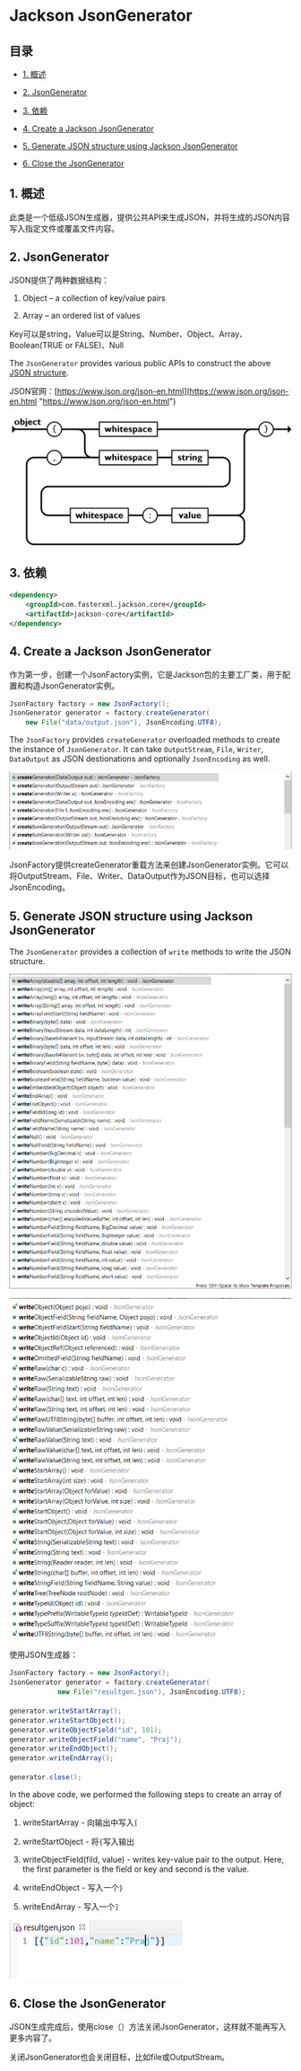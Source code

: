 # Jackson JsonGenerator

## 目录

*   [1. 概述](#1-概述)

*   [2. JsonGenerator](#2-jsongenerator)

*   [3. 依赖](#3-依赖)

*   [4. Create a Jackson JsonGenerator](#4-create-a-jackson-jsongenerator)

*   [5. Generate JSON structure using Jackson JsonGenerator](#5-generate-json-structure-using-jackson-jsongenerator)

*   [6. Close the JsonGenerator](#6-close-the-jsongenerator)

## 1. 概述

此类是一个低级JSON生成器，提供公共API来生成JSON，并将生成的JSON内容写入指定文件或覆盖文件内容。

## 2. JsonGenerator

JSON提供了两种数据结构：

1.  Object – a collection of key/value pairs

2.  Array – an ordered list of values

Key可以是string，Value可以是String、Number、Object、Array、Boolean(TRUE or FALSE)、Null

The `JsonGenerator` provides various public APIs to construct the above [JSON structure](https://www.json.org/json-en.html "JSON structure").

JSON官网：[https://www.json.org/json-en.html](https://www.json.org/json-en.html "https://www.json.org/json-en.html")

![](image/image_rymucP9OB0.png)

## 3. 依赖

```xml
<dependency>
    <groupId>com.fasterxml.jackson.core</groupId>
    <artifactId>jackson-core</artifactId>
</dependency>
```

## 4. Create a Jackson JsonGenerator

作为第一步，创建一个JsonFactory实例，它是Jackson包的主要工厂类，用于配置和构造JsonGenerator实例。

```java
JsonFactory factory = new JsonFactory();
JsonGenerator generator = factory.createGenerator(
    new File("data/output.json"), JsonEncoding.UTF8);
```

The `JsonFactory` provides `createGenerator` overloaded methods to create the instance of `JsonGenerator`. It can take `OutputStream`, `File`, `Writer`, `DataOutput` as JSON destionations and optionally `JsonEncoding` as well.

![](image/image_t9r9pPt5-Z.png)

JsonFactory提供createGenerator重载方法来创建JsonGenerator实例。它可以将OutputStream、File、Writer、DataOutput作为JSON目标，也可以选择JsonEncoding。

## 5. Generate JSON structure using Jackson JsonGenerator

The `JsonGenerator` provides a collection of `write` methods to write the JSON structure.

![](image/image_ukRYpun5MJ.png)

![](image/image_V96oVIsADn.png)

使用JSON生成器：

```java
JsonFactory factory = new JsonFactory();
JsonGenerator generator = factory.createGenerator(
            new File("resultgen.json"), JsonEncoding.UTF8);
        
generator.writeStartArray();
generator.writeStartObject();
generator.writeObjectField("id", 101);
generator.writeObjectField("name", "Praj");
generator.writeEndObject();
generator.writeEndArray();
        
generator.close();
```

In the above code, we performed the following steps to create an array of object:

1.  writeStartArray - 向输出中写入`[`

2.  writeStartObject - 将`{`写入输出

3.  writeObjectField(fild, value) - writes key-value pair to the output. Here, the first parameter is the field or key and second is the value.

4.  writeEndObject - 写入一个`}`

5.  writeEndArray - 写入一个`]`

![](image/image_Cl4bOQLaCt.png)

## 6. Close the JsonGenerator

JSON生成完成后，使用close（）方法关闭JsonGenerator，这样就不能再写入更多内容了。

关闭JsonGenerator也会关闭目标，比如file或OutputStream。
